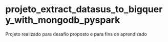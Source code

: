 # projeto_extract_datasus_to_bigquery_with_mongodb_pyspark
Projeto realizado para desafio proposto e para fins de aprendizado
